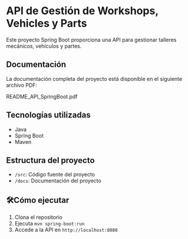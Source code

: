 # API de Gestión de Workshops, Vehicles y Parts

Este proyecto Spring Boot proporciona una API para gestionar talleres mecánicos, vehículos y partes.

## Documentación

La documentación completa del proyecto está disponible en el siguiente archivo PDF:

README_API_SpringBoot.pdf

## Tecnologías utilizadas

- Java
- Spring Boot
- Maven

## Estructura del proyecto

- `/src`: Código fuente del proyecto
- `/docs`: Documentación del proyecto


## 🛠Cómo ejecutar

1. Clona el repositorio
2. Ejecuta `mvn spring-boot:run`
3. Accede a la API en `http://localhost:8080`
